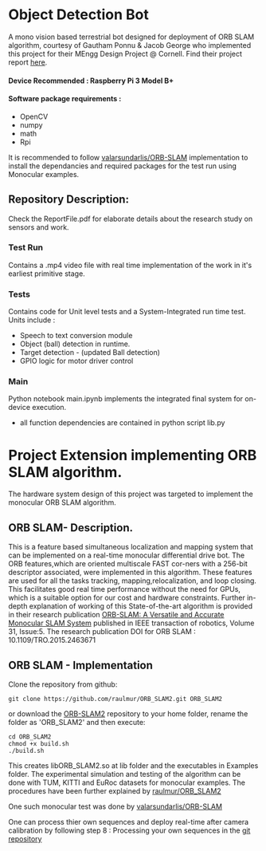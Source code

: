 # Object Detection Bot
A mono vision based terrestrial bot designed for deployment of ORB SLAM algorithm, courtesy of Gautham Ponnu & Jacob George who implemented this project for their MEngg Design Project @ Cornell. Find their project report [here](https://courses.ece.cornell.edu/ece6930/ECE6930_Spring16_Final_MEng_Reports/SLAM/Real-time%20ROSberryPi%20SLAM%20Robot.pdf).

#### Device Recommended : Raspberry Pi 3 Model B+
#### Software package requirements : 
- OpenCV 
- numpy 
- math 
- Rpi

It is recommended to follow [valarsundarlis/ORB-SLAM](https://github.com/valarsundarlis/ORB-SLAM) implementation to install the dependancies and required packages for the test run using Monocular examples.

## Repository Description:
Check the ReportFile.pdf for elaborate details about the research study on sensors and  work. 

### Test Run 
Contains a .mp4 video file with real time implementation of the work in it's earliest primitive stage.

###  Tests
Contains code for Unit level tests and a System-Integrated run time test. Units include :
- Speech to text conversion module
- Object (ball) detection in runtime.
- Target detection - (updated Ball detection)
- GPIO logic for motor driver control

### Main
Python notebook main.ipynb implements the integrated final system for on-device execution. 
- all function dependencies are contained in python script lib.py 

# Project Extension implementing ORB SLAM algorithm.
  The hardware system design of this project was targeted to implement the monocular ORB SLAM algorithm. 
## ORB SLAM- Description. 
  This is a feature based simultaneous localization and mapping system that can be implemented on a real-time monocular differential drive bot. The ORB features,which are oriented multiscale FAST cor-ners with a 256-bit descriptor associated, were implemented in this algorithm. These features are used for all the tasks tracking, mapping,relocalization, and loop closing. This facilitates good real time performance without the need for GPUs, which is a suitable option for our cost and hardware constraints. Further in-depth explanation of working of this State-of-the-art algorithm is provided in their research publication [ORB-SLAM: A Versatile and Accurate Monocular SLAM System](https://ieeexplore.ieee.org/document/7219438) published in IEEE transaction of robotics, Volume 31, Issue:5. The research publication DOI for ORB SLAM : 10.1109/TRO.2015.2463671

## ORB SLAM - Implementation

Clone the repository from github:
```
git clone https://github.com/raulmur/ORB_SLAM2.git ORB_SLAM2
```
or download the [ORB-SLAM2](https://github.com/raulmur/ORB_SLAM2) repository to your home folder, rename the folder as 'ORB_SLAM2' and then execute:
```
cd ORB_SLAM2
chmod +x build.sh
./build.sh
```
This creates libORB_SLAM2.so at lib folder and the executables in Examples folder. The experimental simulation and testing of the algorithm can be done with TUM, KITTI and EuRoc datasets for monocular examples. The procedures have been further explained
by [raulmur/ORB_SLAM2](https://github.com/raulmur/ORB_SLAM2)

One such monocular test was done by [valarsundarlis/ORB-SLAM](https://github.com/valarsundarlis/ORB-SLAM)

One can process thier own sequences and deploy real-time after camera calibration by following step 8 : Processing your own sequences in the [git repository](https://github.com/raulmur/ORB_SLAM2) 

